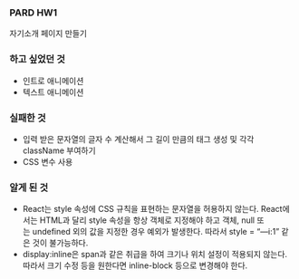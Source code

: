 ### PARD HW1

자기소개 페이지 만들기

### 하고 싶었던 것
- 인트로 애니메이션
- 텍스트 애니메이션

### 실패한 것
- 입력 받은 문자열의 글자 수 계산해서 그 길이 만큼의  태그 생성 및 각각 className 부여하기
- CSS 변수 사용

### 알게 된 것
- React는 style 속성에 CSS 규칙을 표현하는 문자열을 허용하지 않는다. React에서는 HTML과 달리 style 속성을 항상 객체로 지정해야 하고 객체, null 또는 undefined 외의 값을 지정한 경우 예외가 발생한다. 따라서 style = “—i:1” 같은 것이 불가능하다.
- display:inline은 span과 같은 취급을 하여 크기나 위치 설정이 적용되지 않는다. 따라서 크기 수정 등을 원한다면 inline-block 등으로 변경해야 한다.

